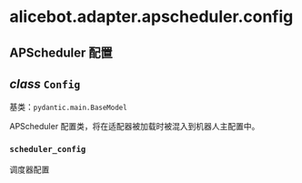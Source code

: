 # alicebot.adapter.apscheduler.config

## APScheduler 配置


## _class_ `Config`

基类：`pydantic.main.BaseModel`

APScheduler 配置类，将在适配器被加载时被混入到机器人主配置中。


### `scheduler_config`

调度器配置
